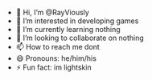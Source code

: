 - 👋 Hi, I’m @RayViously 
- 👀 I’m interested in developing games
- 🌱 I’m currently learning nothing
- 💞️ I’m looking to collaborate on nothing
- 📫 How to reach me dont
- 😄 Pronouns: he/him/his
- ⚡ Fun fact: im lightskin

<!---
RayViously/RayViously is a ✨ special ✨ repository because its `README.md` (this file) appears on your GitHub profile.
You can click the Preview link to take a look at your changes.
--->

